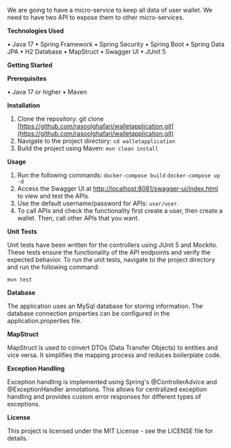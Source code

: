 We are going to have a micro-service to keep all data of user wallet. We need to have two API to expose them to other micro-services.

**Technologies Used**

•	Java 17
•	Spring Framework
•	Spring Security
•	Spring Boot
•	Spring Data JPA
•	H2 Database
•	MapStruct
•	Swagger UI
•	JUnit 5

**Getting Started**

**Prerequisites**

•	Java 17 or higher
•	Maven

**Installation**

1.	Clone the repository: git clone [https://github.com/rasoolghafari/walletapplication.git](https://github.com/rasoolghafari/walletapplication.git)
2.	Navigate to the project directory: ```cd walletapplication```
3.	Build the project using Maven: ```mvn clean install```

**Usage**

1. Run the following commands:
   ```docker-compose build```
   ```docker-compose up -d```
3. Access the Swagger UI at [http://localhost:8081/swagger-ui/index.html](http://localhost:8081/swagger-ui/index.html) to view and test the APIs.
4. Use the default username/password for APIs: ```user/user```.
5. To call APIs and check the functionality first create a user, then create a wallet. Then, call other APIs that you want.

**Unit Tests**

Unit tests have been written for the controllers using JUnit 5 and Mockito. These tests ensure the functionality of the API endpoints and verify the expected behavior.
To run the unit tests, navigate to the project directory and run the following command:

```mvn test```

**Database**

The application uses an MySql database for storing information. The database connection properties can be configured in the application.properties file.

**MapStruct**

MapStruct is used to convert DTOs (Data Transfer Objects) to entities and vice versa. It simplifies the mapping process and reduces boilerplate code.

**Exception Handling**

Exception handling is implemented using Spring's @ControllerAdvice and @ExceptionHandler annotations. This allows for centralized exception handling and provides custom error responses for different types of exceptions.

**License**

This project is licensed under the MIT License - see the LICENSE file for details.
